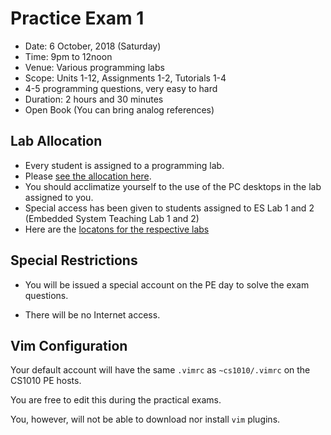 # Practice Exam 1

- Date: 6 October, 2018 (Saturday)
- Time: 9pm to 12noon
- Venue: Various programming labs
- Scope: Units 1-12, Assignments 1-2, Tutorials 1-4
- 4-5 programming questions, very easy to hard
- Duration: 2 hours and 30 minutes
- Open Book (You can bring analog references)

## Lab Allocation

- Every student is assigned to a programming lab.  
- Please [see the allocation here](pe1-venue.md).  
- You should acclimatize yourself to the use of the PC desktops in the lab assigned to you.
- Special access has been given to students assigned to ES Lab 1 and 2 (Embedded System Teaching Lab 1 and 2)
- Here are the [locatons for the respective labs](https://www.comp.nus.edu.sg/maps/venues/)

## Special Restrictions

- You will be issued a special account on the PE day to solve the exam questions.  

- There will be no Internet access.

## Vim Configuration

Your default account will have the same `.vimrc` as `~cs1010/.vimrc` on the CS1010 PE hosts.  

You are free to edit this during the practical exams.  

You, however, will not be able to download nor install `vim` plugins.

